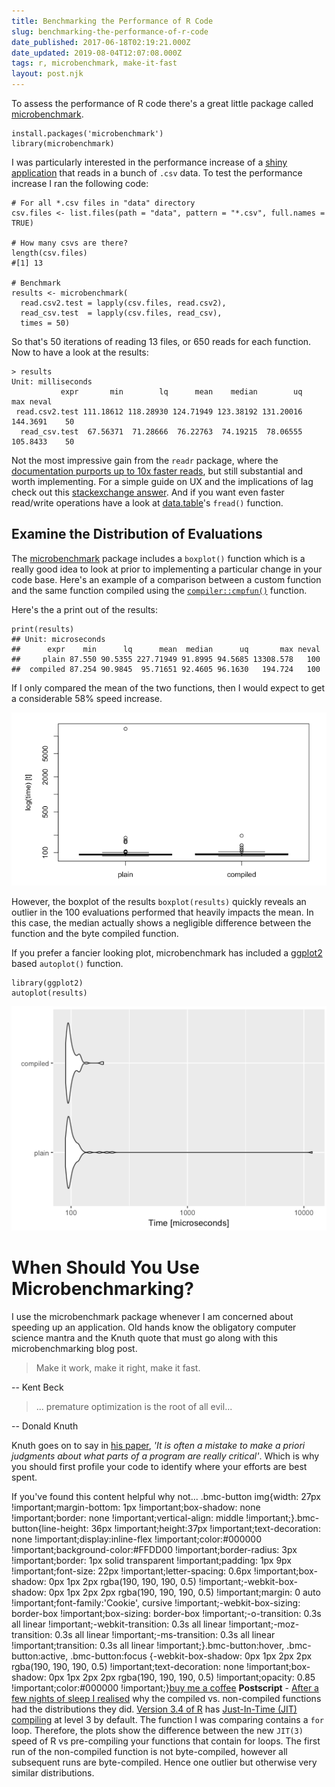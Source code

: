 ```yaml
---
title: Benchmarking the Performance of R Code
slug: benchmarking-the-performance-of-r-code
date_published: 2017-06-18T02:19:21.000Z
date_updated: 2019-08-04T12:07:08.000Z
tags: r, microbenchmark, make-it-fast
layout: post.njk
---
```


To assess the performance  of R code there's a great little package called [microbenchmark](https://cran.r-project.org/web/packages/microbenchmark/index.html).

    install.packages('microbenchmark')
    library(microbenchmark)
    

I was particularly interested in the performance increase of a [shiny application](https://shiny.rstudio.com/) that reads in a bunch of `.csv` data. To test the performance increase I ran the following code:

    # For all *.csv files in "data" directory
    csv.files <- list.files(path = "data", pattern = "*.csv", full.names = TRUE)
    
    # How many csvs are there?
    length(csv.files)
    #[1] 13
    
    # Benchmark
    results <- microbenchmark(
      read.csv2.test = lapply(csv.files, read.csv2),
      read_csv.test  = lapply(csv.files, read_csv),
      times = 50)
    

So that's 50 iterations of reading 13 files, or 650 reads for each function. Now to have a look at the results:

    > results
    Unit: milliseconds
               expr       min        lq      mean    median        uq      max neval
     read.csv2.test 111.18612 118.28930 124.71949 123.38192 131.20016 144.3691    50
      read_csv.test  67.56371  71.28666  76.22763  74.19215  78.06555 105.8433    50
    

Not the most impressive gain from the `readr` package, where the [documentation purports up to 10x faster reads](https://cran.r-project.org/web/packages/readr/README.html), but still substantial and worth implementing. For a simple guide on UX and the implications of lag check out this [stackexchange answer](https://ux.stackexchange.com/a/3836/78865). And if you want even faster read/write operations have a look at [data.table](https://cran.r-project.org/web/packages/data.table/vignettes/datatable-intro.html)'s `fread()` function.

## Examine the Distribution of Evaluations

The [microbenchmark](https://cran.r-project.org/web/packages/microbenchmark/index.html) package includes a `boxplot()` function which is a really good idea to look at prior to implementing a particular change in your code base. Here's an example of a comparison between a custom function and the same function compiled using the [`compiler::cmpfun()`](`compiler::cmpfun()`) function.

Here's the a print out of the results:

    print(results)
    ## Unit: microseconds
    ##      expr    min      lq      mean  median      uq       max neval
    ##     plain 87.550 90.5355 227.71949 91.8995 94.5685 13308.578   100
    ##  compiled 87.254 90.9845  95.71651 92.4605 96.1630   194.724   100
    

If I only compared the mean of the two functions, then I would expect to get a considerable 58% speed increase.

![Microbenchmark Boxplot](/content/images/2017/08/microbenchmark_compiled_function.png)

However, the boxplot of the results `boxplot(results)` quickly reveals an outlier in the 100 evaluations performed that heavily impacts the mean. In this case, the median actually shows a negligible difference between the function and the byte compiled function.

If you prefer a fancier looking plot, microbenchmark has included a [ggplot2](http://ggplot2.org/) based `autoplot()` function.

    library(ggplot2)
    autoplot(results)
    

![Microbenchmark Autoplot](/content/images/2017/08/microbenchmark_autoplot.png)

# When Should You Use Microbenchmarking?

I use the microbenchmark package whenever I am concerned about speeding up an application. Old hands know the obligatory computer science mantra and the Knuth quote that must go along with this microbenchmarking blog post.

> Make it work, make it right, make it fast.

-- Kent Beck

> ... premature optimization is the root of all evil...

-- Donald Knuth

Knuth goes on to say in [his paper](http://web.archive.org/web/20130731202547/http://pplab.snu.ac.kr/courses/adv_pl05/papers/p261-knuth.pdf), *'It is often a mistake to make a priori judgments about what parts of a program are really critical'*. Which is why you should first profile your code to identify where your efforts are best spent.

If you've found this content helpful why not...
.bmc-button img{width: 27px !important;margin-bottom: 1px !important;box-shadow: none !important;border: none !important;vertical-align: middle !important;}.bmc-button{line-height: 36px !important;height:37px !important;text-decoration: none !important;display:inline-flex !important;color:#000000 !important;background-color:#FFDD00 !important;border-radius: 3px !important;border: 1px solid transparent !important;padding: 1px 9px !important;font-size: 22px !important;letter-spacing: 0.6px !important;box-shadow: 0px 1px 2px rgba(190, 190, 190, 0.5) !important;-webkit-box-shadow: 0px 1px 2px 2px rgba(190, 190, 190, 0.5) !important;margin: 0 auto !important;font-family:'Cookie', cursive !important;-webkit-box-sizing: border-box !important;box-sizing: border-box !important;-o-transition: 0.3s all linear !important;-webkit-transition: 0.3s all linear !important;-moz-transition: 0.3s all linear !important;-ms-transition: 0.3s all linear !important;transition: 0.3s all linear !important;}.bmc-button:hover, .bmc-button:active, .bmc-button:focus {-webkit-box-shadow: 0px 1px 2px 2px rgba(190, 190, 190, 0.5) !important;text-decoration: none !important;box-shadow: 0px 1px 2px 2px rgba(190, 190, 190, 0.5) !important;opacity: 0.85 !important;color:#000000 !important;}[buy me a coffee](https://www.buymeacoffee.com/6uRXFwMJD)
**Postscript** - [After a few nights of sleep I realised](https://m.signalvnoise.com/cant-crack-that-programming-problem-go-to-sleep-or-take-a-walk-930c767e1119) why the compiled vs. non-compiled functions had the distributions they did. [Version 3.4 of R](https://stat.ethz.ch/pipermail/r-announce/2017/000612.html) has [Just-In-Time (JIT) compiling](https://en.wikipedia.org/wiki/Just-in-time_compilation) at level 3 by default. The function I was comparing contains a `for` loop. Therefore, the plots show the difference between the new `JIT(3)` speed of R vs pre-compiling your functions that contain for loops. The first run of the non-compiled function is not byte-compiled, however all subsequent runs are byte-compiled. Hence one outlier but otherwise very similar distributions.
